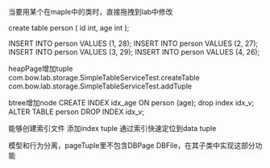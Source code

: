 当要用某个在maple中的类时，直接拖拽到lab中修改

create table person (
  id int,
  age int
);

INSERT INTO person VALUES (1, 28);
INSERT INTO person VALUES (2, 27);
INSERT INTO person VALUES (3, 29);
INSERT INTO person VALUES (4, 26);

heapPage增加tuple
com.bow.lab.storage.SimpleTableServiceTest.createTable
com.bow.lab.storage.SimpleTableServiceTest.addTuple


btree增加node
CREATE INDEX idx_age ON person (age);
drop index idx_v;
ALTER TABLE person DROP INDEX idx_v;

能够创建索引文件
添加index tuple
通过索引快速定位到data tuple


模型和行为分离，pageTuple里不包含DBPage DBFile，在其子类中实现这部分功能
